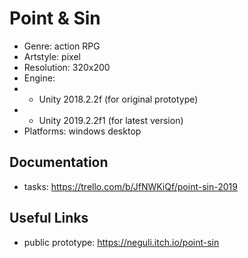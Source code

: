 # Point & Sin

- Genre: action RPG
- Artstyle: pixel
- Resolution: 320x200
- Engine:
- - Unity 2018.2.2f (for original prototype)
- - Unity 2019.2.2f1 (for latest version)
- Platforms: windows desktop

## Documentation
- tasks: https://trello.com/b/JfNWKiQf/point-sin-2019

## Useful Links
- public prototype: https://neguli.itch.io/point-sin

